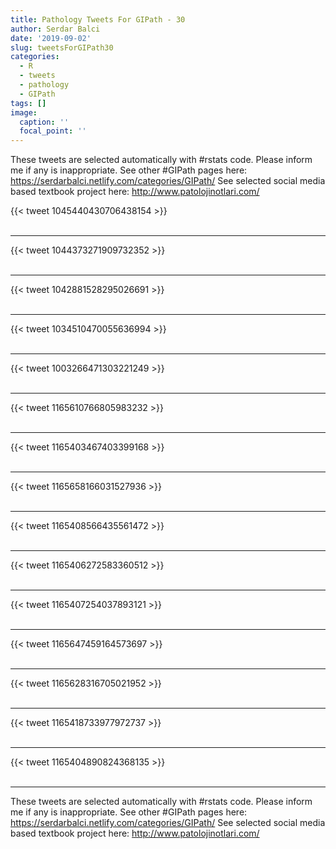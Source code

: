 ```yaml
---
title: Pathology Tweets For GIPath - 30
author: Serdar Balci
date: '2019-09-02'
slug: tweetsForGIPath30
categories:
  - R
  - tweets
  - pathology
  - GIPath
tags: []
image:
  caption: ''
  focal_point: ''
---
```



These tweets are selected automatically with #rstats code. Please inform me if any is inappropriate.
See other #GIPath pages here: https://serdarbalci.netlify.com/categories/GIPath/ 
See selected social media based textbook project here: http://www.patolojinotlari.com/

{{< tweet 1045440430706438154 >}}
<br>
<br>
<hr>
{{< tweet 1044373271909732352 >}}
<br>
<br>
<hr>
{{< tweet 1042881528295026691 >}}
<br>
<br>
<hr>
{{< tweet 1034510470055636994 >}}
<br>
<br>
<hr>
{{< tweet 1003266471303221249 >}}
<br>
<br>
<hr>
{{< tweet 1165610766805983232 >}}
<br>
<br>
<hr>
{{< tweet 1165403467403399168 >}}
<br>
<br>
<hr>
{{< tweet 1165658166031527936 >}}
<br>
<br>
<hr>
{{< tweet 1165408566435561472 >}}
<br>
<br>
<hr>
{{< tweet 1165406272583360512 >}}
<br>
<br>
<hr>
{{< tweet 1165407254037893121 >}}
<br>
<br>
<hr>
{{< tweet 1165647459164573697 >}}
<br>
<br>
<hr>
{{< tweet 1165628316705021952 >}}
<br>
<br>
<hr>
{{< tweet 1165418733977972737 >}}
<br>
<br>
<hr>
{{< tweet 1165404890824368135 >}}
<br>
<br>
<hr>


These tweets are selected automatically with #rstats code. Please inform me if any is inappropriate.
See other #GIPath pages here: https://serdarbalci.netlify.com/categories/GIPath/ 
See selected social media based textbook project here: http://www.patolojinotlari.com/

